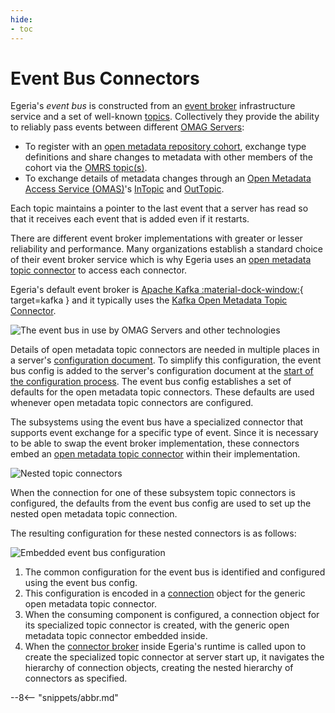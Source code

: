 ```yaml
---
hide:
- toc
---
```


<!-- SPDX-License-Identifier: CC-BY-4.0 -->
<!-- Copyright Contributors to the Egeria project. -->

# Event Bus Connectors

Egeria's *event bus* is constructed from an [event broker](/basic-concepts/#event-broker) infrastructure service and a set of well-known [topics](/basic-concepts/#topic). Collectively they provide the ability to reliably pass events between different [OMAG Servers](/concepts/omag-server):

- To register with an [open metadata repository cohort](/concepts/cohort-members), exchange type definitions and share changes to metadata with other members of the cohort via the [OMRS topic(s)](/services/omrs/cohort-events).
- To exchange details of metadata changes through an [Open Metadata Access Service (OMAS)](/services/omas)'s [InTopic](/concepts/in-topic) and [OutTopic](/concepts/out-topic).

Each topic maintains a pointer to the last event that a server has read so that it receives each event that is added even if it restarts.

There are different event broker implementations with greater or lesser reliability and performance. Many organizations establish a standard choice of their event broker service which is why Egeria uses an [open metadata topic connector](/concepts/open-metadata-topic-connector) to access each connector.

Egeria's default event broker is [Apache Kafka :material-dock-window:](https://kafka.apache.org/){ target=kafka } and it typically uses the [Kafka Open Metadata Topic Connector](/connectors/resource/kafka-open-metadata-topic-connector). 

![The event bus in use by OMAG Servers and other technologies](event-bus-role.svg)

Details of open metadata topic connectors are needed in multiple places in a server's [configuration document](/concepts/configuration-document). To simplify this configuration, the event bus config is added to the server's configuration document at the [start of the configuration process](/guides/admin/servers). The event bus config establishes a set of defaults for the open metadata topic connectors. These defaults are used whenever open metadata topic connectors are configured.

The subsystems using the event bus have a specialized connector that supports event exchange for a specific type of event. Since it is necessary to be able to swap the event broker implementation, these connectors embed an [open metadata topic connector](/concepts/open-metadata-topic-connector) within their implementation.

![Nested topic connectors](nested-topic-connectors.svg)

When the connection for one of these subsystem topic connectors is configured, the defaults from the event bus config are used to set up the nested open metadata topic connection.

The resulting configuration for these nested connectors is as follows:

![Embedded event bus configuration](embedded-event-bus-config.svg)

1. The common configuration for the event bus is identified and configured using the event bus config.
2. This configuration is encoded in a [connection](/concepts/connection) object for the generic open metadata topic connector.
3. When the consuming component is configured, a connection object for its specialized topic connector is created, with the generic open metadata topic connector embedded inside.
4. When the [connector broker](/concepts/connector-broker) inside Egeria's runtime is called upon to create the specialized topic connector at server start up, it navigates the hierarchy of connection objects, creating the nested hierarchy of connectors as specified.

--8<-- "snippets/abbr.md"
